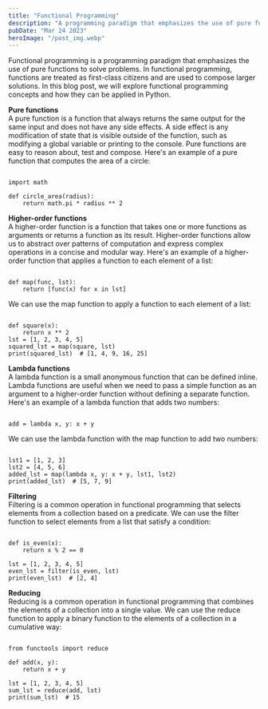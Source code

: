 ```yaml
---
title: "Functional Programming"
description: "A programming paradigm that emphasizes the use of pure functions to solve problems..."
pubDate: "Mar 24 2023"
heroImage: "/post_img.webp"
---
```


Functional programming is a programming paradigm that emphasizes the use of pure functions to solve problems. In functional programming, functions are treated as first-class citizens and are used to compose larger solutions. In this blog post, we will explore functional programming concepts and how they can be applied in Python.

**Pure functions**  
A pure function is a function that always returns the same output for the same input and does not have any side effects. A side effect is any modification of state that is visible outside of the function, such as modifying a global variable or printing to the console. Pure functions are easy to reason about, test and compose. Here's an example of a pure function that computes the area of a circle:

<pre><code class="language-python">
import math

def circle_area(radius):
    return math.pi * radius ** 2
</code></pre>

**Higher-order functions**  
A higher-order function is a function that takes one or more functions as arguments or returns a function as its result. Higher-order functions allow us to abstract over patterns of computation and express complex operations in a concise and modular way. Here's an example of a higher-order function that applies a function to each element of a list:

<pre><code class="language-go">
def map(func, lst):
    return [func(x) for x in lst]
</code></pre>

We can use the map function to apply a function to each element of a list:

<pre><code class="language-python">
def square(x):
    return x ** 2
lst = [1, 2, 3, 4, 5]
squared_lst = map(square, lst)
print(squared_lst)  # [1, 4, 9, 16, 25]
</code></pre>

**Lambda functions**  
A lambda function is a small anonymous function that can be defined inline. Lambda functions are useful when we need to pass a simple function as an argument to a higher-order function without defining a separate function. Here's an example of a lambda function that adds two numbers:

<pre><code class="language-csharp">
add = lambda x, y: x + y
</code></pre>

We can use the lambda function with the map function to add two numbers:

<pre><code class="language-python">
lst1 = [1, 2, 3]
lst2 = [4, 5, 6]
added_lst = map(lambda x, y: x + y, lst1, lst2)
print(added_lst)  # [5, 7, 9]
</code></pre>

**Filtering**  
Filtering is a common operation in functional programming that selects elements from a collection based on a predicate. We can use the filter function to select elements from a list that satisfy a condition:

<pre><code class="language-python">
def is_even(x):
    return x % 2 == 0

lst = [1, 2, 3, 4, 5]
even_lst = filter(is_even, lst)
print(even_lst)  # [2, 4]
</code></pre>

**Reducing**  
Reducing is a common operation in functional programming that combines the elements of a collection into a single value. We can use the reduce function to apply a binary function to the elements of a collection in a cumulative way:

<pre><code class="language-python">
from functools import reduce

def add(x, y):
    return x + y

lst = [1, 2, 3, 4, 5]
sum_lst = reduce(add, lst)
print(sum_lst)  # 15
</code></pre>
